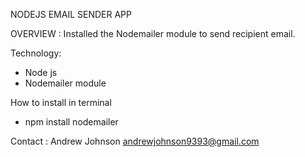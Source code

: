 NODEJS EMAIL SENDER APP

OVERVIEW : Installed the Nodemailer module to send recipient email. 

Technology: 
- Node js
- Nodemailer module


How to install in terminal 

- npm install nodemailer



Contact : Andrew Johnson andrewjohnson9393@gmail.com
